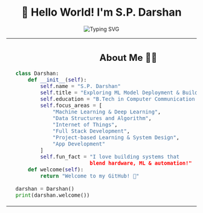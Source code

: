 <h1 align="center">
  👋 Hello World! I'm S.P. Darshan
</h1>

<p align="center">
  <img src="https://readme-typing-svg.demolab.com?font=Fira+Code&size=22&pause=1000&color=00FF00&center=true&vCenter=true&width=600&lines=ML+%26+DL+Enthusiast;Full+Stack+Developer;IoT+Engineer;Exploring+Mobile+App+Development" alt="Typing SVG" />
</p>

<table>
<tr>
<td width="60%">
  
<h2 align="center"> About Me 🧑‍💻</h2>

```python
  class Darshan:
      def __init__(self):
          self.name = "S.P. Darshan"
          self.title = "Exploring ML Model Deployment & Building IoT Devices"
          self.education = "B.Tech in Computer Communication Engineering"
          self.focus_areas = [
              "Machine Learning & Deep Learning",
              "Data Structures and Algorithm",
              "Internet of Things",
              "Full Stack Development",
              "Project-based Learning & System Design",
              "App Development"
          ]
          self.fun_fact = "I love building systems that 
                          blend hardware, ML & automation!"
      def welcome(self):
          return "Welcome to my GitHub! 🏁"
  
  darshan = Darshan()
  print(darshan.welcome())
```
</td>
<td width="40%" align="center">
  <img src="https://media3.giphy.com/media/v1.Y2lkPTc5MGI3NjExcWd4ZGdob3U4cW8zNHkwZDZoaHpvbWV2ZXAxaGllMG1wMDRmcmg1biZlcD12MV9pbnRlcm5hbF9naWZfYnlfaWQmY3Q9Zw/qgQUggAC3Pfv687qPC/giphy.gif" width="300" />
</td>
</tr>
</table>



